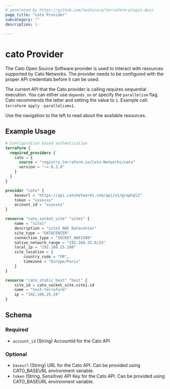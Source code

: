 ```yaml
---
# generated by https://github.com/hashicorp/terraform-plugin-docs
page_title: "cato Provider"
subcategory: ""
description: |-
  
---
```


# cato Provider

The Cato Open Source Software provider is used to interact with resources supported by Cato Networks. The provider needs to be configured with the proper API credentials before it can be used.

The current API that the Cato provider is calling requires sequential execution. You can either use `depends_on` or specify the `parallelism` flag. Cato recommends the latter and setting the value to `1`. Example call: `terraform apply -parallelism=1`.

Use the navigation to the left to read about the available resources.

## Example Usage

```terraform
# Configuration based authentication
terraform {
  required_providers {
    cato = {
      source = "registry.terraform.io/Cato-Networks/cato"
      version = "~> 0.3.0"
    }
  }
}

provider "cato" {
    baseurl = "https://api.catonetworks.com/api/v1/graphql2"
    token = "xxxxxxx"
    account_id = "xxxxxxx"
}

resource "cato_socket_site" "site1" {
    name = "site1"
    description = "site1 AWS Datacenter"
    site_type = "DATACENTER"
    connection_type = "SOCKET_AWS1500"
    native_network_range = "192.168.25.0/24"
    local_ip = "192.168.25.100"
    site_location = {
        country_code = "FR",
        timezone = "Europe/Paris"
    }
}

resource "cato_static_host" "host" {
    site_id = cato_socket_site.site1.id
    name = "test-terraform"
    ip = "192.168.25.24"
}
```

<!-- schema generated by tfplugindocs -->
## Schema

### Required

- `account_id` (String) AccountId for the Cato API

### Optional

- `baseurl` (String) URL for the Cato API. Can be provided using CATO_BASEURL environment variable.
- `token` (String, Sensitive) API Key for the Cato API. Can be provided using CATO_BASEURL environment variable.